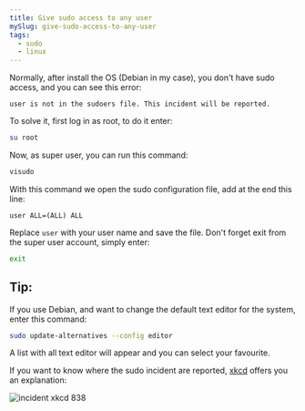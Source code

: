 ```yaml
---
title: Give sudo access to any user
mySlug: give-sudo-access-to-any-user
tags:
  - sudo
  - linux
---
```


Normally, after install the OS (Debian in my case), you don't have sudo access,
and you can see this error:

```
user is not in the sudoers file. This incident will be reported.
```

To solve it, first log in as root, to do it enter:

```bash
su root
```

Now, as super user, you can run this command:

```bash
visudo
```

With this command we open the sudo configuration file, add at the end this line:

```
user ALL=(ALL) ALL
```

Replace `user` with your user name and save the file. Don't forget exit from the super user account, simply enter:

```bash
exit
```

## Tip:

If you use Debian, and want to change the default text editor for the system, enter this command:

```bash
sudo update-alternatives --config editor
```

A list with all text editor will appear and you can select your favourite.

If you want to know where the sudo incident are reported, [xkcd](http://xkcd.com/) offers you an explanation:

![incident xkcd 838](http://imgs.xkcd.com/comics/incident.png)
